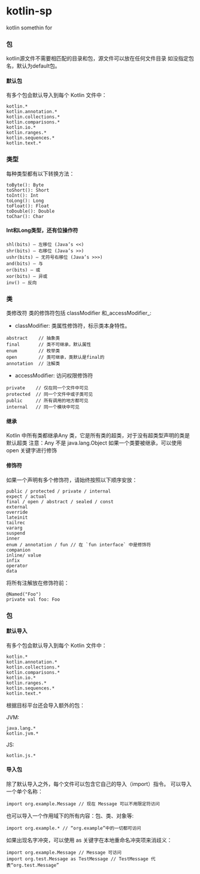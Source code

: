 # kotlin-sp
kotlin somethin for

### 包
kotlin源文件不需要相匹配的目录和包，源文件可以放在任何文件目录
如没指定包名，默认为default包。

#### 默认包
有多个包会默认导入到每个 Kotlin 文件中：
```
kotlin.*
kotlin.annotation.*
kotlin.collections.*
kotlin.comparisons.*
kotlin.io.*
kotlin.ranges.*
kotlin.sequences.*
kotlin.text.*
```
### 类型
每种类型都有以下转换方法：
```
toByte(): Byte
toShort(): Short
toInt(): Int
toLong(): Long
toFloat(): Float
toDouble(): Double
toChar(): Char
```
#### Int和Long类型，还有位操作符
```
shl(bits) – 左移位 (Java’s <<)
shr(bits) – 右移位 (Java’s >>)
ushr(bits) – 无符号右移位 (Java’s >>>)
and(bits) – 与
or(bits) – 或
xor(bits) – 异或
inv() – 反向
```
### 类
类修改符
类的修饰符包括 classModifier 和_accessModifier_:
* classModifier: 类属性修饰符，标示类本身特性。
```
abstract    // 抽象类
final       // 类不可继承，默认属性
enum        // 枚举类
open        // 类可继承，类默认是final的
annotation  // 注解类
```
* accessModifier: 访问权限修饰符
```
private    // 仅在同一个文件中可见
protected  // 同一个文件中或子类可见
public     // 所有调用的地方都可见
internal   // 同一个模块中可见
```
#### 继承
Kotlin 中所有类都继承Any 类，它是所有类的超类，对于没有超类型声明的类是默认超类
注意：Any 不是 java.lang.Object
如果一个类要被继承，可以使用 open 关键字进行修饰

#### 修饰符
如果一个声明有多个修饰符，请始终按照以下顺序安放：
```
public / protected / private / internal
expect / actual
final / open / abstract / sealed / const
external
override
lateinit
tailrec
vararg
suspend
inner
enum / annotation / fun // 在 `fun interface` 中是修饰符
companion
inline/ value
infix
operator
data
```
将所有注解放在修饰符前：
```
@Named("Foo")
private val foo: Foo
```

### 包
#### 默认导入
有多个包会默认导入到每个 Kotlin 文件中：
```
kotlin.*
kotlin.annotation.*
kotlin.collections.*
kotlin.comparisons.*
kotlin.io.*
kotlin.ranges.*
kotlin.sequences.*
kotlin.text.*
```
根据目标平台还会导入额外的包：

JVM:
```
java.lang.*
kotlin.jvm.*
```
JS:
```
kotlin.js.*
```
#### 导入包
除了默认导入之外，每个文件可以包含它自己的导入（import）指令。
可以导入一个单个名称：
```
import org.example.Message // 现在 Message 可以不用限定符访问
```
也可以导入一个作用域下的所有内容：包、类、对象等:
```
import org.example.* // “org.example”中的一切都可访问
```
如果出现名字冲突，可以使用 as 关键字在本地重命名冲突项来消歧义：
```
import org.example.Message // Message 可访问
import org.test.Message as TestMessage // TestMessage 代表“org.test.Message”
```
